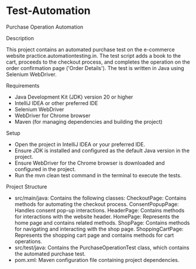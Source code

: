 # Test-Automation
Purchase Operation Automation

Description

This project contains an automated purchase test on the e-commerce website practice.automationtesting.in. The test script adds a book to the cart, proceeds to the checkout process, and completes the operation on the order confirmation page ('Order Details'). The test is written in Java using Selenium WebDriver.

Requirements

- Java Development Kit (JDK) version 20 or higher
- IntelliJ IDEA or other preferred IDE
- Selenium WebDriver
- WebDriver for Chrome browser
- Maven (for managing dependencies and building the project)

Setup

- Open the project in IntelliJ IDEA or your preferred IDE.
- Ensure JDK is installed and configured as the default Java version in the project.
- Ensure WebDriver for the Chrome browser is downloaded and configured in the project.
- Run the mvn clean test command in the terminal to execute the tests.

Project Structure
- src/main/java: Contains the following classes:
CheckoutPage: Contains methods for automating the checkout process.
ConsentPopupPage: Handles consent pop-up interactions.
HeaderPage: Contains methods for interactions with the website header.
HomePage: Represents the home page and contains related methods.
ShopPage: Contains methods for navigating and interacting with the shop page.
ShoppingCartPage: Represents the shopping cart page and contains methods for cart operations.
- src/test/java: Contains the PurchaseOperationTest class, which contains the automated purchase test.
- pom.xml: Maven configuration file containing project dependencies.

